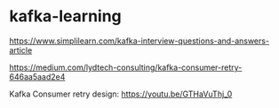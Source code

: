 # kafka-learning

https://www.simplilearn.com/kafka-interview-questions-and-answers-article

https://medium.com/lydtech-consulting/kafka-consumer-retry-646aa5aad2e4

Kafka Consumer retry design:
https://youtu.be/GTHaVuThj_0

